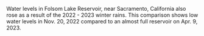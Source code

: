 Water levels in Folsom Lake Reservoir, near Sacramento, California also rose as a result of the 2022 - 2023 winter rains. This comparison shows low water levels in Nov. 20, 2022 compared to an almost full reservoir on Apr. 9, 2023.